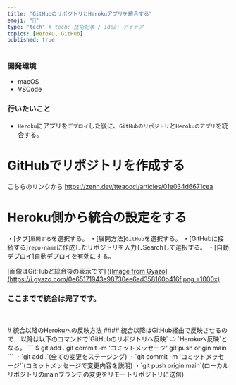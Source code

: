 ```yaml
---
title: "GitHubのリポジトリとHerokuアプリを統合する"
emoji: "📁"
type: "tech" # tech: 技術記事 / idea: アイデア
topics: [Heroku, GitHub]
published: true
---
```

### 開発環境
- macOS
- VSCode

### 行いたいこと
- `Heroku`にアプリを`デプロイ`した後に、`GitHubのリポジトリ`と`Herokuのアプリ`を統合する。


# GitHubでリポジトリを作成する
こちらのリンクから
https://zenn.dev/tteaoocl/articles/01e034d6671cea

# Heroku側から統合の設定をする
・[タブ]`展開する`を選択する。
・[展開方法]`GitHub`を選択する。
・[GitHubに接続する]`repo-name`に作成したリポジトリを入力しSearchして選択する。
・[自動デプロイ]自動デプロイを有効にする。

[画像はGitHubと統合後の表示です]
[![Image from Gyazo](https://i.gyazo.com/0e65171943e98730ee6ad358160b416f.png =1000x)](https://gyazo.com/0e65171943e98730ee6ad358160b416f)

### ここまでで統合は完了です。
<br>
<br>
# 統合以降のHerokuへの反映方法
#### 統合以降はGitHub経由で反映させるので...
以降は以下のコマンドで`GitHubのリポジトリへ反映` ⇨ `Herokuへ反映`となる。
```
$ git add .
  git commit -m 'コミットメッセージ'
  git push origin main
```
・`git add .`(全ての変更をステージング)
・`git commit -m 'コミットメッセージ'`(コミットメッセージで変更内容を説明)
・`git push origin main`(ローカルリポジトリのmainブランチの変更をリモートリポジトリに送信)